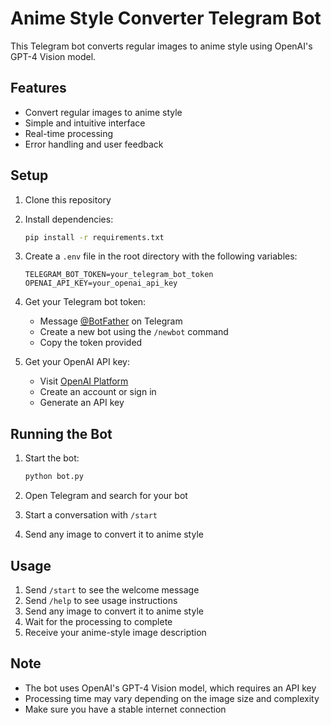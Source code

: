 # Anime Style Converter Telegram Bot

This Telegram bot converts regular images to anime style using OpenAI's GPT-4 Vision model.

## Features

- Convert regular images to anime style
- Simple and intuitive interface
- Real-time processing
- Error handling and user feedback

## Setup

1. Clone this repository
2. Install dependencies:
   ```bash
   pip install -r requirements.txt
   ```

3. Create a `.env` file in the root directory with the following variables:
   ```
   TELEGRAM_BOT_TOKEN=your_telegram_bot_token
   OPENAI_API_KEY=your_openai_api_key
   ```

4. Get your Telegram bot token:
   - Message [@BotFather](https://t.me/botfather) on Telegram
   - Create a new bot using the `/newbot` command
   - Copy the token provided

5. Get your OpenAI API key:
   - Visit [OpenAI Platform](https://platform.openai.com)
   - Create an account or sign in
   - Generate an API key

## Running the Bot

1. Start the bot:
   ```bash
   python bot.py
   ```

2. Open Telegram and search for your bot
3. Start a conversation with `/start`
4. Send any image to convert it to anime style

## Usage

1. Send `/start` to see the welcome message
2. Send `/help` to see usage instructions
3. Send any image to convert it to anime style
4. Wait for the processing to complete
5. Receive your anime-style image description

## Note

- The bot uses OpenAI's GPT-4 Vision model, which requires an API key
- Processing time may vary depending on the image size and complexity
- Make sure you have a stable internet connection 